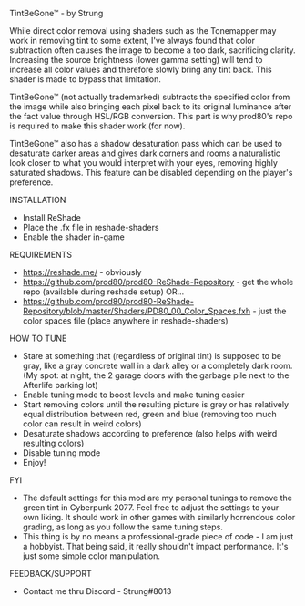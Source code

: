 TintBeGone™ - by Strung

While direct color removal using shaders such as the Tonemapper may work in removing tint to some extent, I've always found that color subtraction often causes the image to become a too dark, sacrificing clarity. Increasing the source brightness (lower gamma setting) will tend to increase all color values and therefore slowly bring any tint back. This shader is made to bypass that limitation.

TintBeGone™ (not actually trademarked) subtracts the specified color from the image while also bringing each pixel back to its original luminance after the fact value through HSL/RGB conversion. This part is why prod80's repo is required to make this shader work (for now).

TintBeGone™ also has a shadow desaturation pass which can be used to desaturate darker areas and gives dark corners and rooms a naturalistic look closer to what you would interpret with your eyes, removing highly saturated shadows. This feature can be disabled depending on the player's preference.

INSTALLATION
- Install ReShade﻿
- Place the .fx file in reshade-shaders
- Enable the shader in-game

REQUIREMENTS
- https://reshade.me/﻿ - obviously
- https://github.com/prod80/prod80-ReShade-Repository﻿ - get the whole repo (available during reshade setup) OR...
- https://github.com/prod80/prod80-ReShade-Repository/blob/master/Shaders/PD80_00_Color_Spaces.fxh﻿ - just the color spaces file (place anywhere in reshade-shaders)

HOW TO TUNE
- Stare at something that (regardless of original tint) is supposed to be gray, like a gray concrete wall in a dark alley or a completely dark room. (My spot: at night, the 2 garage doors with the garbage pile next to the Afterlife parking lot)
- Enable tuning mode to boost levels and make tuning easier
- Start removing colors until the resulting picture is grey or has relatively equal distribution between red, green and blue (removing too much color can result in weird colors)
- Desaturate shadows according to preference (also helps with weird resulting colors)
- Disable tuning mode
- Enjoy!

FYI
- The default settings for this mod are my personal tunings to remove the green tint in Cyberpunk 2077. Feel free to adjust the settings to your own liking. It should work in other games with similarly horrendous color grading, as long as you follow the same tuning steps.
- This thing is by no means a professional-grade piece of code - I am just a hobbyist. That being said, it really shouldn't impact performance. It's just some simple color manipulation.

FEEDBACK/SUPPORT
- Contact me thru Discord - Strung#8013
